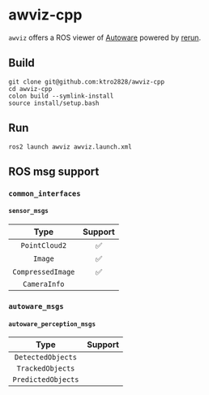 # awviz-cpp

`awviz` offers a ROS viewer of [Autoware](https://github.com/autowarefoundation/autoware) powered by [rerun](https://github.com/rerun-io/rerun).

## Build

```shell
git clone git@github.com:ktro2828/awviz-cpp
cd awviz-cpp
colon build --symlink-install
source install/setup.bash
```

## Run

```shell
ros2 launch awviz awviz.launch.xml
```

## ROS msg support

### `common_interfaces`

#### `sensor_msgs`

|       Type        | Support |
| :---------------: | :-----: |
|   `PointCloud2`   |   ✅    |
|      `Image`      |   ✅    |
| `CompressedImage` |   ✅    |
|   `CameraInfo`    |         |

### `autoware_msgs`

#### `autoware_perception_msgs`

|        Type        | Support |
| :----------------: | :-----: |
| `DetectedObjects`  |         |
|  `TrackedObjects`  |         |
| `PredictedObjects` |         |

